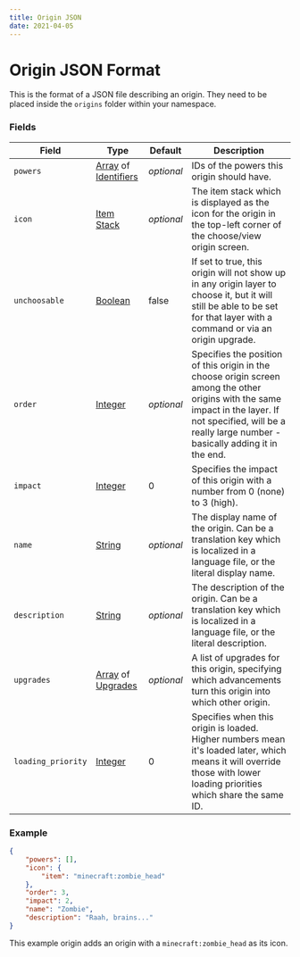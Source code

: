 ```yaml
---
title: Origin JSON
date: 2021-04-05
---
```

# Origin JSON Format

This is the format of a JSON file describing an origin. They need to be placed inside the `origins` folder within your namespace.

### Fields

Field  | Type | Default | Description
-------|------|---------|-------------
`powers` | [Array](data_types/array.md) of [Identifiers](data_types/identifier.md) | _optional_ | IDs of the powers this origin should have.
`icon` | [Item Stack](data_types/item_stack.md) | _optional_ | The item stack which is displayed as the icon for the origin in the top-left corner of the choose/view origin screen.
`unchoosable` | [Boolean](data_types/boolean.md) | false | If set to true, this origin will not show up in any origin layer to choose it, but it will still be able to be set for that layer with a command or via an origin upgrade.
`order` | [Integer](data_types/integer.md) | _optional_ | Specifies the position of this origin in the choose origin screen among the other origins with the same impact in the layer. If not specified, will be a really large number - basically adding it in the end.
`impact` | [Integer](data_types/integer.md) | 0 | Specifies the impact of this origin with a number from 0 (none) to 3 (high).
`name` | [String](data_types/string.md) | _optional_ | The display name of the origin. Can be a translation key which is localized in a language file, or the literal display name.
`description` | [String](data_types/string.md) | _optional_ | The description of the origin. Can be a translation key which is localized in a language file, or the literal description.
`upgrades` | [Array](data_types/array.md) of [Upgrades](upgrade_json.md) | _optional_ | A list of upgrades for this origin, specifying which advancements turn this origin into which other origin.
`loading_priority` | [Integer](data_types/integer.md) | 0 | Specifies when this origin is loaded. Higher numbers mean it's loaded later, which means it will override those with lower loading priorities which share the same ID.

### Example

```json
{
    "powers": [],
    "icon": {
        "item": "minecraft:zombie_head"
    },
    "order": 3,
    "impact": 2,
    "name": "Zombie",
    "description": "Raah, brains..."
}
```
This example origin adds an origin with a `minecraft:zombie_head` as its icon.